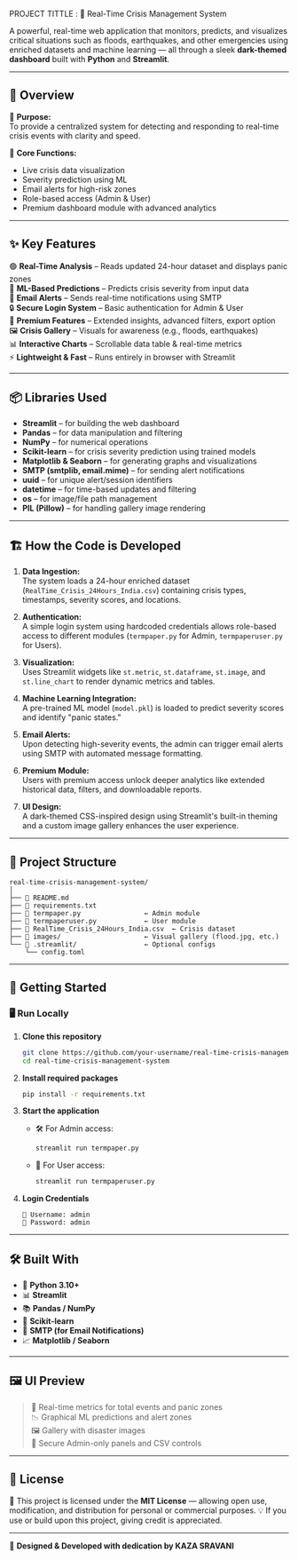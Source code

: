 PROJECT TITTLE : 🚨 Real-Time Crisis Management System

A powerful, real-time web application that monitors, predicts, and visualizes critical situations such as floods, earthquakes, and other emergencies using enriched datasets and machine learning — all through a sleek **dark-themed dashboard** built with **Python** and **Streamlit**.

---

## 🔎 Overview

🎯 **Purpose:**  
To provide a centralized system for detecting and responding to real-time crisis events with clarity and speed.

🧰 **Core Functions:**  
- Live crisis data visualization  
- Severity prediction using ML  
- Email alerts for high-risk zones  
- Role-based access (Admin & User)  
- Premium dashboard module with advanced analytics  

---

## ✨ Key Features

🟢 **Real-Time Analysis** – Reads updated 24-hour dataset and displays panic zones  
🧠 **ML-Based Predictions** – Predicts crisis severity from input data  
📩 **Email Alerts** – Sends real-time notifications using SMTP  
🔒 **Secure Login System** – Basic authentication for Admin & User  
💎 **Premium Features** – Extended insights, advanced filters, export option  
🖼️ **Crisis Gallery** – Visuals for awareness (e.g., floods, earthquakes)  
📊 **Interactive Charts** – Scrollable data table & real-time metrics  
⚡ **Lightweight & Fast** – Runs entirely in browser with Streamlit

---

## 📦 Libraries Used

- **Streamlit** – for building the web dashboard  
- **Pandas** – for data manipulation and filtering  
- **NumPy** – for numerical operations  
- **Scikit-learn** – for crisis severity prediction using trained models  
- **Matplotlib & Seaborn** – for generating graphs and visualizations  
- **SMTP (smtplib, email.mime)** – for sending alert notifications  
- **uuid** – for unique alert/session identifiers  
- **datetime** – for time-based updates and filtering  
- **os** – for image/file path management  
- **PIL (Pillow)** – for handling gallery image rendering  

---

## 🏗️ How the Code is Developed

1. **Data Ingestion:**  
   The system loads a 24-hour enriched dataset (`RealTime_Crisis_24Hours_India.csv`) containing crisis types, timestamps, severity scores, and locations.

2. **Authentication:**  
   A simple login system using hardcoded credentials allows role-based access to different modules (`termpaper.py` for Admin, `termpaperuser.py` for Users).

3. **Visualization:**  
   Uses Streamlit widgets like `st.metric`, `st.dataframe`, `st.image`, and `st.line_chart` to render dynamic metrics and tables.

4. **Machine Learning Integration:**  
   A pre-trained ML model (`model.pkl`) is loaded to predict severity scores and identify "panic states."

5. **Email Alerts:**  
   Upon detecting high-severity events, the admin can trigger email alerts using SMTP with automated message formatting.

6. **Premium Module:**  
   Users with premium access unlock deeper analytics like extended historical data, filters, and downloadable reports.

7. **UI Design:**  
   A dark-themed CSS-inspired design using Streamlit's built-in theming and a custom image gallery enhances the user experience.

---

## 📁 Project Structure

```
real-time-crisis-management-system/
│
├── 📄 README.md
├── 📄 requirements.txt
├── 📄 termpaper.py                ← Admin module
├── 📄 termpaperuser.py            ← User module
├── 📄 RealTime_Crisis_24Hours_India.csv  ← Crisis dataset
├── 📁 images/                     ← Visual gallery (flood.jpg, etc.)
└── 📁 .streamlit/                 ← Optional configs
    └── config.toml
```

---

## 🚀 Getting Started

### 🖥️ Run Locally

1. **Clone this repository**  
   ```bash
   git clone https://github.com/your-username/real-time-crisis-management-system.git
   cd real-time-crisis-management-system
   ```

2. **Install required packages**  
   ```bash
   pip install -r requirements.txt
   ```

3. **Start the application**  
   - 🛠️ For Admin access:
     ```bash
     streamlit run termpaper.py
     ```
   - 👤 For User access:
     ```bash
     streamlit run termpaperuser.py
     ```

4. **Login Credentials**  
   ```
   👤 Username: admin
   🔑 Password: admin
   ```

---

## 🛠️ Built With

- 🐍 **Python 3.10+**
- 📊 **Streamlit**
- 📚 **Pandas / NumPy**
- 🤖 **Scikit-learn**
- 📨 **SMTP (for Email Notifications)**
- 📈 **Matplotlib / Seaborn**

---

## 🖼️ UI Preview

> 📍 Real-time metrics for total events and panic zones  
> 📉 Graphical ML predictions and alert zones  
> 🖼️ Gallery with disaster images  
> 🔐 Secure Admin-only panels and CSV controls  

---

## 📜 License

📝 This project is licensed under the **MIT License** — allowing open use, modification, and distribution for personal or commercial purposes.
💡 If you use or build upon this project, giving credit is appreciated.

---

🔧 **Designed & Developed with dedication by KAZA SRAVANI**

